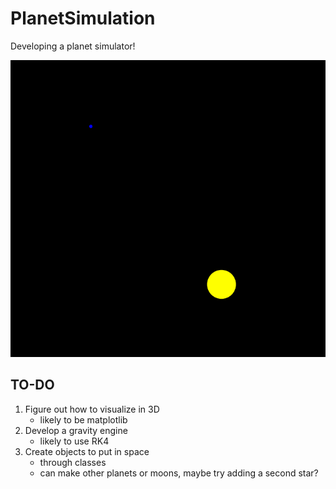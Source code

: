 # PlanetSimulation
Developing a planet simulator!

![plot](./FirstStep.png)

## TO-DO
1. Figure out how to visualize in 3D
    - likely to be matplotlib
2. Develop a gravity engine
    - likely to use RK4
3. Create objects to put in space
    - through classes
    - can make other planets or moons, maybe try adding a second star?
